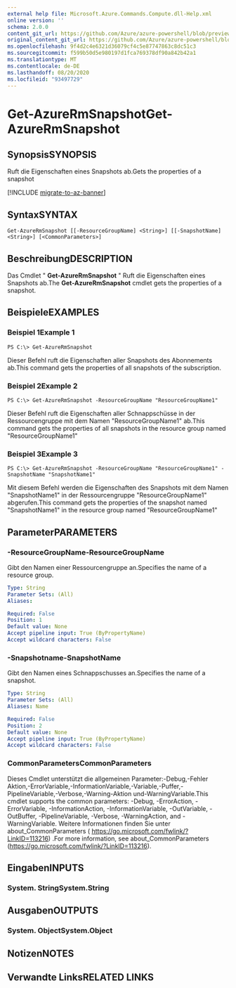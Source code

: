 ```yaml
---
external help file: Microsoft.Azure.Commands.Compute.dll-Help.xml
online version: ''
schema: 2.0.0
content_git_url: https://github.com/Azure/azure-powershell/blob/preview/src/ResourceManager/Compute/Stack/Commands.Compute/help/Get-AzureRmSnapshot.md
original_content_git_url: https://github.com/Azure/azure-powershell/blob/preview/src/ResourceManager/Compute/Stack/Commands.Compute/help/Get-AzureRmSnapshot.md
ms.openlocfilehash: 9f4d2c4e6321d36079cf4c5e87747863c8dc51c3
ms.sourcegitcommit: f599b50d5e980197d1fca769378df90a842b42a1
ms.translationtype: MT
ms.contentlocale: de-DE
ms.lasthandoff: 08/20/2020
ms.locfileid: "93497729"
---
```

# <span data-ttu-id="96505-101">Get-AzureRmSnapshot</span><span class="sxs-lookup"><span data-stu-id="96505-101">Get-AzureRmSnapshot</span></span>

## <span data-ttu-id="96505-102">Synopsis</span><span class="sxs-lookup"><span data-stu-id="96505-102">SYNOPSIS</span></span>
<span data-ttu-id="96505-103">Ruft die Eigenschaften eines Snapshots ab.</span><span class="sxs-lookup"><span data-stu-id="96505-103">Gets the properties of a snapshot</span></span>

[!INCLUDE [migrate-to-az-banner](../../includes/migrate-to-az-banner.md)]

## <span data-ttu-id="96505-104">Syntax</span><span class="sxs-lookup"><span data-stu-id="96505-104">SYNTAX</span></span>

```
Get-AzureRmSnapshot [[-ResourceGroupName] <String>] [[-SnapshotName] <String>] [<CommonParameters>]
```

## <span data-ttu-id="96505-105">Beschreibung</span><span class="sxs-lookup"><span data-stu-id="96505-105">DESCRIPTION</span></span>
<span data-ttu-id="96505-106">Das Cmdlet " **Get-AzureRmSnapshot** " Ruft die Eigenschaften eines Snapshots ab.</span><span class="sxs-lookup"><span data-stu-id="96505-106">The **Get-AzureRmSnapshot** cmdlet gets the properties of a snapshot.</span></span>

## <span data-ttu-id="96505-107">Beispiele</span><span class="sxs-lookup"><span data-stu-id="96505-107">EXAMPLES</span></span>

### <span data-ttu-id="96505-108">Beispiel 1</span><span class="sxs-lookup"><span data-stu-id="96505-108">Example 1</span></span>
```
PS C:\> Get-AzureRmSnapshot
```

<span data-ttu-id="96505-109">Dieser Befehl ruft die Eigenschaften aller Snapshots des Abonnements ab.</span><span class="sxs-lookup"><span data-stu-id="96505-109">This command gets the properties of all snapshots of the subscription.</span></span>

### <span data-ttu-id="96505-110">Beispiel 2</span><span class="sxs-lookup"><span data-stu-id="96505-110">Example 2</span></span>
```
PS C:\> Get-AzureRmSnapshot -ResourceGroupName "ResourceGroupName1"
```

<span data-ttu-id="96505-111">Dieser Befehl ruft die Eigenschaften aller Schnappschüsse in der Ressourcengruppe mit dem Namen "ResourceGroupName1" ab.</span><span class="sxs-lookup"><span data-stu-id="96505-111">This command gets the properties of all snapshots in the resource group named "ResourceGroupName1"</span></span>

### <span data-ttu-id="96505-112">Beispiel 3</span><span class="sxs-lookup"><span data-stu-id="96505-112">Example 3</span></span>
```
PS C:\> Get-AzureRmSnapshot -ResourceGroupName "ResourceGroupName1" -SnapshotName "SnapshotName1"
```

<span data-ttu-id="96505-113">Mit diesem Befehl werden die Eigenschaften des Snapshots mit dem Namen "SnapshotName1" in der Ressourcengruppe "ResourceGroupName1" abgerufen.</span><span class="sxs-lookup"><span data-stu-id="96505-113">This command gets the properties of the snapshot named "SnapshotName1" in the resource group named "ResourceGroupName1"</span></span>

## <span data-ttu-id="96505-114">Parameter</span><span class="sxs-lookup"><span data-stu-id="96505-114">PARAMETERS</span></span>

### <span data-ttu-id="96505-115">-ResourceGroupName</span><span class="sxs-lookup"><span data-stu-id="96505-115">-ResourceGroupName</span></span>
<span data-ttu-id="96505-116">Gibt den Namen einer Ressourcengruppe an.</span><span class="sxs-lookup"><span data-stu-id="96505-116">Specifies the name of a resource group.</span></span>

```yaml
Type: String
Parameter Sets: (All)
Aliases: 

Required: False
Position: 1
Default value: None
Accept pipeline input: True (ByPropertyName)
Accept wildcard characters: False
```

### <span data-ttu-id="96505-117">-Snapshotname</span><span class="sxs-lookup"><span data-stu-id="96505-117">-SnapshotName</span></span>
<span data-ttu-id="96505-118">Gibt den Namen eines Schnappschusses an.</span><span class="sxs-lookup"><span data-stu-id="96505-118">Specifies the name of a snapshot.</span></span>

```yaml
Type: String
Parameter Sets: (All)
Aliases: Name

Required: False
Position: 2
Default value: None
Accept pipeline input: True (ByPropertyName)
Accept wildcard characters: False
```

### <span data-ttu-id="96505-119">CommonParameters</span><span class="sxs-lookup"><span data-stu-id="96505-119">CommonParameters</span></span>
<span data-ttu-id="96505-120">Dieses Cmdlet unterstützt die allgemeinen Parameter:-Debug,-Fehler Aktion,-ErrorVariable,-InformationVariable,-Variable,-Puffer,-PipelineVariable,-Verbose,-Warning-Aktion und-WarningVariable.</span><span class="sxs-lookup"><span data-stu-id="96505-120">This cmdlet supports the common parameters: -Debug, -ErrorAction, -ErrorVariable, -InformationAction, -InformationVariable, -OutVariable, -OutBuffer, -PipelineVariable, -Verbose, -WarningAction, and -WarningVariable.</span></span> <span data-ttu-id="96505-121">Weitere Informationen finden Sie unter about_CommonParameters ( https://go.microsoft.com/fwlink/?LinkID=113216) .</span><span class="sxs-lookup"><span data-stu-id="96505-121">For more information, see about_CommonParameters (https://go.microsoft.com/fwlink/?LinkID=113216).</span></span>

## <span data-ttu-id="96505-122">Eingaben</span><span class="sxs-lookup"><span data-stu-id="96505-122">INPUTS</span></span>

### <span data-ttu-id="96505-123">System. String</span><span class="sxs-lookup"><span data-stu-id="96505-123">System.String</span></span>

## <span data-ttu-id="96505-124">Ausgaben</span><span class="sxs-lookup"><span data-stu-id="96505-124">OUTPUTS</span></span>

### <span data-ttu-id="96505-125">System. Object</span><span class="sxs-lookup"><span data-stu-id="96505-125">System.Object</span></span>

## <span data-ttu-id="96505-126">Notizen</span><span class="sxs-lookup"><span data-stu-id="96505-126">NOTES</span></span>

## <span data-ttu-id="96505-127">Verwandte Links</span><span class="sxs-lookup"><span data-stu-id="96505-127">RELATED LINKS</span></span>

